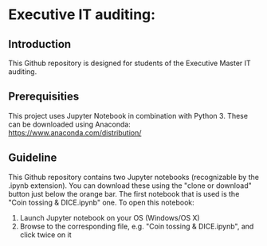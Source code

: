 # Executive IT auditing:
## Introduction
This Github repository is designed for students of the Executive Master IT auditing. 

## Prerequisities
This project uses Jupyter Notebook in combination with Python 3. These can be downloaded using Anaconda:
https://www.anaconda.com/distribution/

## Guideline
This Github repository contains two Jupyter notebooks (recognizable by the .ipynb extension). You can download these using the "clone or download" button just below the orange bar. The first notebook that is used is the "Coin tossing & DICE.ipynb" one. To open this notebook: 

1) Launch Jupyter notebook on your OS (Windows/OS X)
2) Browse to the corresponding file, e.g. "Coin tossing & DICE.ipynb", and click twice on it


